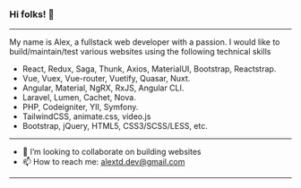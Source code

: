 ### Hi folks! 👋
-------------
My name is Alex, a fullstack web developer with a passion.
I would like to build/maintain/test various websites using the following technical skills

- React, Redux, Saga, Thunk, Axios, MaterialUI, Bootstrap, Reactstrap.
- Vue, Vuex, Vue-router, Vuetify, Quasar, Nuxt.
- Angular, Material, NgRX, RxJS, Angular CLI.
- Laravel, Lumen, Cachet, Nova.
- PHP, Codeigniter, YII, Symfony.
- TailwindCSS, animate.css, video.js
- Bootstrap, jQuery, HTML5, CSS3/SCSS/LESS, etc.

-------------
- 👯 I’m looking to collaborate on building websites
- 📫 How to reach me: alextd.dev@gmail.com
-------------
